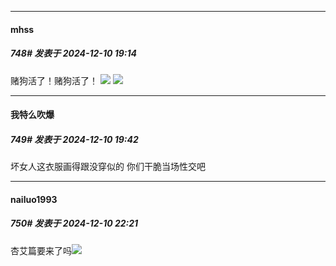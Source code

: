 ﻿
*****

####  mhss  
##### 748#       发表于 2024-12-10 19:14

赌狗活了！赌狗活了！
<img src="https://p.sda1.dev/20/f513c97f2c5fe0b3b855a913a2024f77/2024-12-10_19-13-37.png" referrerpolicy="no-referrer">
<img src="https://p.sda1.dev/20/b2b125d28a4f61270ad494d0d7463c6c/2024-12-10_19-13-42.png" referrerpolicy="no-referrer">


*****

####  我特么吹爆  
##### 749#       发表于 2024-12-10 19:42

坏女人这衣服画得跟没穿似的
你们干脆当场性交吧


*****

####  nailuo1993  
##### 750#       发表于 2024-12-10 22:21

杏艾篇要来了吗<img src="https://static.saraba1st.com/image/smiley/face2017/072.png" referrerpolicy="no-referrer">

